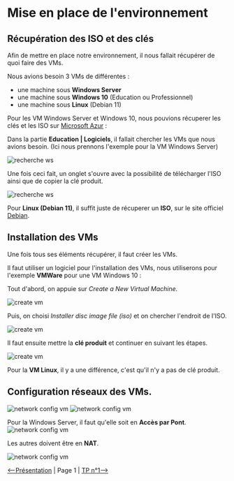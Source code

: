 # Mise en place de l'environnement

## Récupération des ISO et des clés

Afin de mettre en place notre environnement, il nous fallait récupérer de quoi faire des VMs.

Nous avions besoin 3 VMs de différentes :
- une machine sous **Windows Server**
- une machine sous **Windows 10** (Education ou Professionnel) 
- une machine sous **Linux** (Debian 11)

Pour les VM Windows Server et Windows 10, nous pouvions récuperer les clés et les ISO sur [Microsoft Azur](https://portal.azure.com/?Microsoft_Azure_Education_correlationId=622a7312-a981-4b4f-927c-a746d7804853#blade/Microsoft_Azure_Education/EducationMenuBlade/software) :

Dans la partie **Education \| Logiciels**, il fallait chercher les VMs que nous avions besoin. (Ici nous prennons l'exemple pour la VM Windows Server)

![recherche ws](./img/2022-01-29-183056.jpg)

Une fois ceci fait, un onglet s'ouvre avec la possibilité de télécharger l'ISO ainsi que de copier la clé produit.

![recherche ws](./img/2022-01-29-183259.jpg)


Pour **Linux (Debian 11)**, il suffit juste de récuperer un **ISO**, sur le site officiel [Debian](https://www.debian.org/download).

## Installation des VMs

Une fois tous ses éléments récupérer, il faut créer les VMs.

Il faut utiliser un logiciel pour l'installation des VMs, nous utiliserons pour l'exemple **VMWare** pour une VM Windows 10 :

Tout d'abord, on appuie sur *Create a New Virtual Machine*.

![create vm](./img/2022-01-29-184358.jpg)

Puis, on choisi *Installer disc image file (iso)* et on chercher l'endroit de l'ISO.

![create vm](./img/2022-01-29-184421.jpg)

Il faut ensuite mettre la **clé produit** et continuer en suivant les étapes.

![create vm](./img/2022-01-29-184447.jpg)

Pour la **VM Linux**, il y a une différence, c'est qu'il n'y a pas de clé produit.

## Configuration réseaux des VMs.



![network config vm](./img/2022-01-29-185856.jpg)
![network config vm](./img/2022-01-29-185955.jpg)

Pour la Windows Server, il faut qu'elle soit en **Accès par Pont**.  
![network config vm](./img/2022-01-29-190038.jpg)

Les autres doivent être en **NAT**.

![network config vm](./img/2022-01-29-185955.jpg)

[<--Présentation](../README.md) | Page 1 | [TP n°1-->](../tp1/tp1.md)

